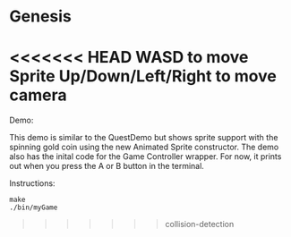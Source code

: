 # Genesis
<<<<<<< HEAD
WASD to move Sprite
Up/Down/Left/Right to move camera 
=======

Demo:

This demo is similar to the QuestDemo but shows sprite support with the spinning gold coin using the new Animated Sprite constructor.
The demo also has the inital code for the Game Controller wrapper. For now, it prints out when you press the A or B button in the terminal.

Instructions:

```
make
./bin/myGame
```
>>>>>>> collision-detection

